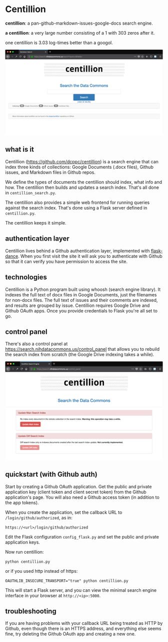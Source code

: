 # Centillion

**centillion**: a pan-github-markdown-issues-google-docs search engine.

**a centillion**: a very large number consisting of a 1 with 303 zeros after it.

one centillion is 3.03 log-times better than a googol.

![Screen shot of centillion](docs/images/ss.png)


## what is it

Centillion (https://github.com/dcppc/centillion) is a search engine that can index 
three kinds of collections: Google Documents (.docx files), Github issues, and Markdown files in 
Github repos.

We define the types of documents the centillion should index,
what info and how. The centillion then builds and
updates a search index. That's all done in `centillion_search.py`.

The centillion also provides a simple web frontend for running
queries against the search index. That's done using a Flask server
defined in `centillion.py`.

The centillion keeps it simple.

## authentication layer

Centillion lives behind a Github authentication layer, implemented with 
[flask-dance](https://github.com/singingwolfboy/flask-dance). When you first
visit the site it will ask you to authenticate with Github so that it can 
verify you have permission to access the site.

## technologies

Centillion is a Python program built using whoosh (search engine library). It
indexes the full text of docx files in Google Documents, just the filenames for
non-docx files. The full text of issues and their comments are indexed, and
results are grouped by issue. Centillion requires Google Drive and Github OAuth
apps. Once you provide credentials to Flask you're all set to go. 


## control panel

There's also a control panel at <https://search.nihdatacommons.us/control_panel> 
that allows you to rebuild the search index from scratch (the Google Drive indexing 
takes a while).

![Screen shot of centillion control panel](docs/images/cp.png)


## quickstart (with Github auth)

Start by creating a Github OAuth application.
Get the public and private application key 
(client token and client secret token)
from the Github application's page.
You will also need a Github access token
(in addition to the app tokens).

When you create the application, set the callback
URL to `/login/github/authorized`, as in:

```
https://<url>/login/github/authorized
```

Edit the Flask configuration `config_flask.py`
and set the public and private application keys.

Now run centillion:

```
python centillion.py
```

or if you used http instead of https:

```
OAUTHLIB_INSECURE_TRANSPORT="true" python centillion.py
```

This will start a Flask server, and you can view the minimal search engine
interface in your browser at `http://<ip>:5000`.


## troubleshooting

If you are having problems with your callback URL being treated
as HTTP by Github, even though there is an HTTPS address, and
everything else seems fine, try deleting the Github OAuth app
and creating a new one.

